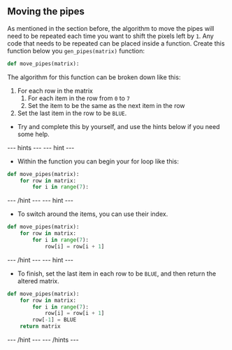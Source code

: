 ## Moving the pipes

As mentioned in the section before, the algorithm to move the pipes will need to be repeated each time you want to shift the pixels left by `1`. Any code that needs to be repeated can be placed inside a function. Create this function below you `gen_pipes(matrix)` function:

```python
def move_pipes(matrix):
```
The algorithm for this function can be broken down like this:
  1. For each row in the matrix
	 1. For each item in the row from `0` to `7`
	 1. Set the item to be the same as the next item in the row
  1. Set the last item in the row to be `BLUE`.

- Try and complete this by yourself, and use the hints below if you need some help.

--- hints --- --- hint ---
- Within the function you can begin your for loop like this:
```python
def move_pipes(matrix):
    for row in matrix:
	    for i in range(7):
```
--- /hint --- --- hint ---
- To switch around the items, you can use their index.
```python
def move_pipes(matrix):
    for row in matrix:
	    for i in range(7):
		    row[i] = row[i + 1]
```
--- /hint --- --- hint ---
- To finish, set the last item in each row to be `BLUE`, and then return the altered matrix.
```python
def move_pipes(matrix):
    for row in matrix:
	    for i in range(7):
		    row[i] = row[i + 1]
		row[-1] = BLUE
	return matrix
```
--- /hint --- --- /hints ---
